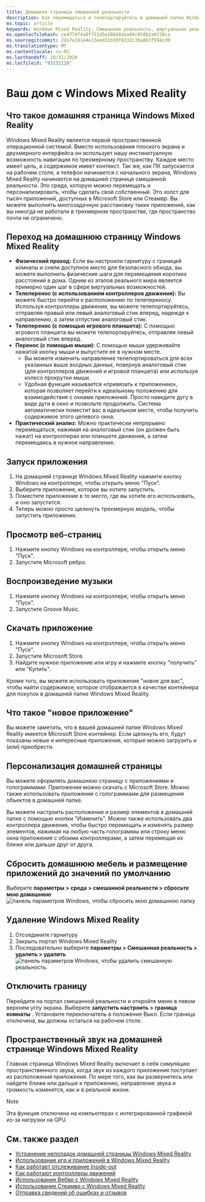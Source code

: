 ```yaml
---
title: Домашняя страница смешанной реальности
description: Как перемещаться и телепортируйтесь в домашней папке Windows Mixed Reality, запускать приложения и игры, персонализировать домашнюю страницу и изменять параметры визуального, звукового и голосового ввода.
ms.topic: article
keywords: Windows Mixed Reality, Смешанная реальность, виртуальная реальность, VR, MR, Домашняя страница, навигация, обход приложений, игры
ms.openlocfilehash: ce4774f4a8f752d5e508d8daa66c050b2a6f28ca
ms.sourcegitcommit: 2da7e181e4e23eed31b59f0332c3ba8b3f594cd0
ms.translationtype: MT
ms.contentlocale: ru-RU
ms.lasthandoff: 10/31/2020
ms.locfileid: "93132118"
---
```

# <a name="your-windows-mixed-reality-home"></a>Ваш дом с Windows Mixed Reality

## <a name="what-is-the-windows-mixed-reality-home"></a>Что такое домашняя страница Windows Mixed Reality

Windows Mixed Reality является первой пространственной операционной системой. Вместо использования плоского экрана и двухмерного интерфейса он использует нашу инстинктуалную возможность навигации по трехмерному пространству. Каждое место имеет цель, а содержимое имеет контекст. Так же, как ПК запускается на рабочем столе, а телефон начинается с начального экрана, Windows Mixed Reality начинается на домашней странице смешанной реальности. Это среда, которую можно перемещать и персонализировать, чтобы сделать свой собственный. Это холст для тысяч приложений, доступных в Microsoft Store или Стеамвр. Вы можете выполнять многозадачную расстановку таких приложений, как вы никогда не работали в трехмерном пространстве, где пространство почти не ограничено.

## <a name="move-through-the-windows-mixed-reality-home"></a>Переход на домашнюю страницу Windows Mixed Reality

* **Физический проход:** Если вы настроили гарнитуру с границей комнаты и сняли доступное место для безопасного обхода, вы можете выполнить физические шаги для перемещения коротких расстояний в дома. Одним из этапов реального мира является примерно один шаг в сфере виртуальных возможностей.
* **Телеперенос (с использованием контроллеров движения):** Вы можете быстро перейти к расположению по телепереносу. Используя контроллеры движения, вы можете телепортируйтесь, отправляя правый или левый аналоговый стик вперед, надежде к направлению, а затем отпустим аналоговый стик.
* **Телеперенос (с помощью игрового планшета):** С помощью игрового планшета вы можете телепортируйтесь, отправляя левый аналоговый стик вперед.
* **Перенос (с помощью мыши):** С помощью мыши удерживайте нажатой кнопку мыши и выпустите ее в нужном месте.
  * Вы можете изменить направление телепортироваться для всех указанных выше входных данных, повернув аналоговый стик (для контроллеров движений и игровой планшета) или используя колесо прокрутки мыши.
  * Удобная функция называется «привязать к приложению», которая позволяет перейти к идеальному положению для взаимодействия с окнами приложений. Просто наведите дугу в виде дуги в окно и позвольте продолжить. Система автоматически поместит вас в идеальном месте, чтобы получить содержимое этого целевого окна.
* **Практический анализ:** Можно практически непрерывно перемещаться, нажимая на аналоговый стик (он должен быть нажат) на контроллерах или планшете движения, а затем перемещаясь в нужное направление.

## <a name="launch-an-app"></a>Запуск приложения

1. На домашней странице Windows Mixed Reality нажмите кнопку Windows на контроллере, чтобы открыть меню "Пуск".
2. Выберите приложение, которое вы хотите запустить.
3. Поместите приложение в то место, где вы хотите его использовать, и оно запустится.
4. Теперь можно просто щелкнуть трехмерную модель, чтобы запустить приложение.

## <a name="browse-the-web"></a>Просмотр веб-страниц

1. Нажмите кнопку Windows на контроллере, чтобы открыть меню "Пуск".
2. Запустите Microsoft ребро.

## <a name="play-music"></a>Воспроизведение музыки

1. Нажмите кнопку Windows на контроллере, чтобы открыть меню "Пуск".
2. Запустите Groove Music.

## <a name="download-an-app"></a>Скачать приложение

1. Нажмите кнопку Windows на контроллере, чтобы открыть меню "Пуск".
2. Запустите Microsoft Store.
3. Найдите нужное приложение или игру и нажмите кнопку "получить" или "Купить".

Кроме того, вы можете использовать приложение "новое для вас", чтобы найти содержимое, которое отображается в качестве контейнера для покупок в домашней папке Windows Mixed Reality.

## <a name="what-is-the-new-for-you-app"></a>Что такое "новое приложение"

Вы можете заметить, что в вашей домашней папке Windows Mixed Reality имеется Microsoft Store контейнер. Если щелкнуть его, будут показаны новые и интересные приложения, которые можно загрузить и (или) приобрести.

## <a name="personalize-my-home"></a>Персонализация домашней страницы

Вы можете оформлять домашнюю страницу с приложениями и голограммами. Приложения можно скачать с Microsoft Store. Можно также использовать приложение с голограммами для размещения объектов в домашней папке.

Вы можете настроить расположение и размер элементов в домашней папке с помощью кнопки "Изменить". Можно также использовать два контроллера движения, чтобы быстро перемещать и изменять размер элементов, нажимая на любую часть голограммы или строку меню окна приложения с обоими контроллерами, а затем перемещая их ближе или дальше друг от друга.

## <a name="reset-my-homes-furniture-and-app-placement-back-to-default"></a>Сбросить домашнюю мебель и размещение приложений до значений по умолчанию

Выберите **параметры > среда > смешанной реальности > сбросьте мою домашнюю** ![ панель параметров Windows, чтобы сбросить мою домашнюю папку](images/1050px-environmentreset.png)

## <a name="uninstall-windows-mixed-reality"></a>Удаление Windows Mixed Reality

1. Отсоедините гарнитуру
2. Закрыть портал Windows Mixed Reality
3. Последовательно выберите **параметры > Смешанная реальность > удалить > удалить** ![ панель параметров Windows, чтобы удалить смешанную реальность.](images/1050px-uninstall2.png)

## <a name="turn-off-the-boundary"></a>Отключить границу

Перейдите на портал смешанной реальности и откройте меню в левом верхнем углу экрана. Выберите **запустить настроить > граница комнаты** . Установите переключатель в положение Выкл. Если граница отключена, вы должны остаться на рабочем столе.

## <a name="spatial-sound-in-the-windows-mixed-reality-home"></a>Пространственный звук на домашней странице Windows Mixed Reality

Главная страница Windows Mixed Reality включает в себя симуляцию пространственного звука, когда звук из каждого приложения поступает из расположения приложения. По мере того, как вы развернетесь или найдете ближе или дальше к приложению, направление звука и громкость изменятся, как и в реальной жизни. 

> [!NOTE]
> Эта функция отключена на компьютерах с интегрированной графикой из-за нагрузки на GPU.

## <a name="see-also"></a>См. также раздел

* [Устранение неполадок домашней страницы Windows Mixed Reality](wmr-setup-faq.md#my-motion-controllers-arent-working)
* [Использование игр и приложений в Windows Mixed Reality](using-games-and-apps-in-windows-mixed-reality.md)
* [Как работает отслеживание Inside-out](tracking-system.md)
* [Как работают контроллеры движений](controllers-in-wmr.md)
* [Использование Вебвр с Windows Mixed Reality](webvr.md)
* [Использование Стеамвр с Windows Mixed Reality](using-steamvr-with-windows-mixed-reality.md)
* [Отправка сведений об ошибках и отзывов](filing-feedback.md)
